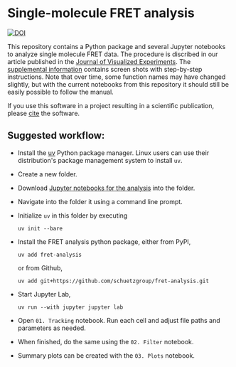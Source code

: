 <!--
SPDX-FileCopyrightText: 2020 Lukas Schrangl <lukas.schrangl@tuwien.ac.at>

SPDX-License-Identifier: CC-BY-4.0
-->

# Single-molecule FRET analysis

[![DOI](https://zenodo.org/badge/DOI/10.5281/zenodo.4604567.svg)](https://doi.org/10.5281/zenodo.4604567)

This repository contains a Python package and several Jupyter notebooks to analyze single molecule FRET data.
The procedure is discribed in our article published in the [Journal of Visualized Experiments](https://doi.org/10.3791/63124).
The [supplemental information](https://www.jove.com/files/ftp_upload/63124/si.pdf) contains screen shots with step-by-step instructions.
Note that over time, some function names may have changed slightly, but with the current notebooks from this repository it should still be easily possible to follow the manual.

If you use this software in a project resulting in a scientific publication, please [cite](https://doi.org/10.5281/zenodo.4604567) the software.


## Suggested workflow:

- Install the [uv](https://docs.astral.sh/uv/) Python package manager.
  Linux users can use their distribution's package management system to install `uv`.
- Create a new folder.
- Download [Jupyter notebooks for the analysis](https://github.com/schuetzgroup/fret-analysis/tree/master/notebooks) into the folder.
- Navigate into the folder it using a command line prompt.
- Initialize `uv` in this folder by executing

  ```
  uv init --bare
  ```

- Install the FRET analysis python package, either from PyPI,

  ```
  uv add fret-analysis
  ```

  or from Github,

  ```
  uv add git+https://github.com/schuetzgroup/fret-analysis.git
  ```

- Start Jupyter Lab,
  ```
  uv run --with jupyter jupyter lab
  ```

- Open `01. Tracking` notebook. Run each cell and adjust file paths and parameters as needed.
- When finished, do the same using the `02. Filter` notebook.
- Summary plots can be created with the `03. Plots` notebook.
